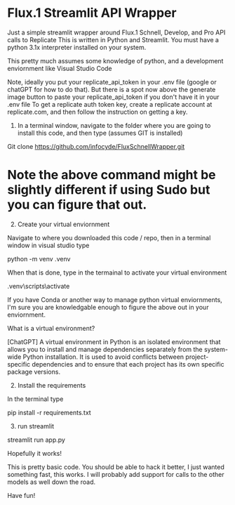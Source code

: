 # Flux.1 Streamlit  API Wrapper 
Just a simple streamlit wrapper around Flux.1 Schnell, Develop, and Pro API calls to Replicate
This is written in Python and Streamlit.  You must have a python 3.1x interpreter installed on your system.

This pretty much assumes some knowledge of python, and a development enviornment like Visual Studio Code

Note, ideally you put your replicate_api_token in your .env file (google or chatGPT for how to do that).  But there is a spot now above the generate image button to paste your replicate_api_token if you don't have it in your .env file
To get a replicate auth token key, create a replicate account at replicate.com, and then follow the instruction on getting a key.

1) In a terminal window, navigate to the folder where you are going to install this code, and then type (assumes GIT is installed)

Git clone https://github.com/infocyde/FluxSchnellWrapper.git

# Note the above command might be slightly different if using Sudo but you can figure that out.


2) Create your virtual enviornment 

Navigate to where you downloaded this code / repo, then in a terminal window in visual studio type 

python -m venv .venv

When that is done, type in the termainal to activate your virtual environment

.venv\scripts\activate

If you have Conda or another way to manage python virtual enviornments, I'm sure you are knowledgable enough to figure the above out in your enviornment.

What is a virtual environment?

[ChatGPT] 
A virtual environment in Python is an isolated environment that allows you to install and manage dependencies separately from the system-wide Python installation. It is used to avoid conflicts between project-specific dependencies and to ensure that each project has its own specific package versions.

2) Install the requirements

In the terminal type

pip install -r requirements.txt  

3) run streamlit

streamlit run app.py    

Hopefully it works!

This is pretty basic code.  You should be able to hack it better, I just wanted something fast, this works.  I will probably add support for calls to the other models as well down the road.

Have fun!

